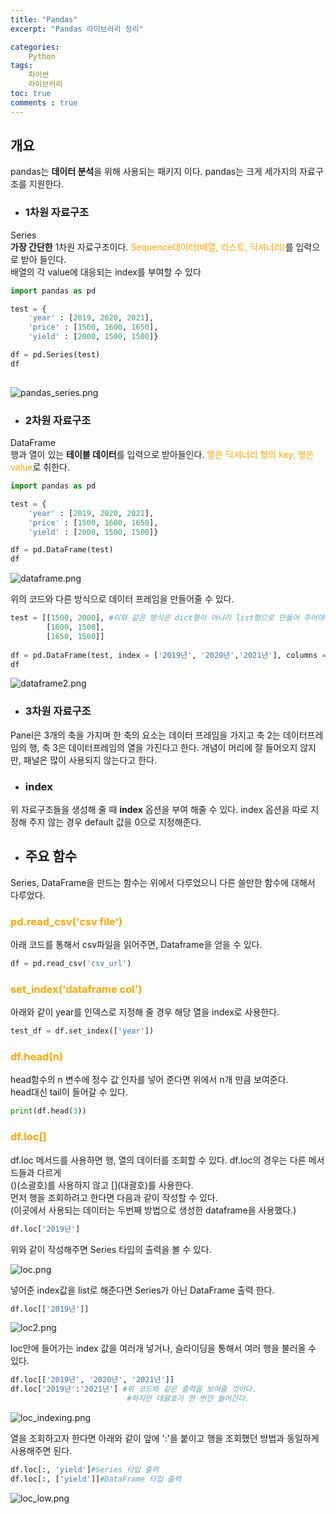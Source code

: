 ```yaml
---
title: "Pandas"
excerpt: "Pandas 라이브러리 정리"

categories:
    Python
tags:
    파이썬
    라이브러리
toc: true
comments : true
---
```


## 개요
pandas는 <strong>데이터 분석</strong>을 위해 사용되는 패키지 이다.
pandas는 크게 세가지의 자료구조를 지원한다.  

- ### 1차원 자료구조  
Series  
<strong>가장 간단한</strong> 1차원 자료구조이다. <span style =" color : orange">Sequence데이터(배열, 리스트, 딕셔너리)</span>를 입력으로 받아 들인다.  
배열의 각 value에 대응되는 index를 부여할 수 있다

```python
import pandas as pd

test = {
    'year' : [2019, 2020, 2021],
    'price' : [1500, 1600, 1650],
    'yield' : [2000, 1500, 1500]}

df = pd.Series(test)
df
 
```
<img alt = "pandas_series.png" src = "../../assets/images/pandas_Lib/pandas_series.png">

- ### 2차원 자료구조  
DataFrame  
행과 열이 있는 <strong>테이블 데이터</strong>를 입력으로 받아들인다. <span style = "color : orange">열은 딕셔너리 형의 key, 행은 value</span>로 취한다. 

```python
import pandas as pd

test = {
    'year' : [2019, 2020, 2021],
    'price' : [1500, 1600, 1650],
    'yield' : [2000, 1500, 1500]}

df = pd.DataFrame(test)
df
```
<img alt = "dataframe.png" src = "../../assets/images/pandas_Lib/pandas_dataframe.png">

위의 코드와 다른 방식으로 데이터 프레임을 만들어줄 수 있다.  

```python
test = [[1500, 2000], #이와 같은 방식은 dict형이 아니라 list형으로 만들어 주어야 한다.
        [1600, 1500],
        [1650, 1500]]
    
df = pd.DataFrame(test, index = ['2019년', '2020년','2021년'], columns = ['price', 'yield'])
df
```
<img alt = "dataframe2.png" src = "../../assets/images/pandas_Lib/pandas_dataframe2.png">  


- ### 3차원 자료구조  
Panel은 3개의 축을 가지며 한 축의 요소는 데이터 프레임을 가지고 축 2는 데이터프레임의 행, 축 3은 데이터프레임의 열을 가진다고 한다. 개념이 머리에 잘 들어오지 않지만,
패널은 많이 사용되지 않는다고 한다. 

- ### index  
위 자료구조들을 생성해 줄 때 <strong>index</strong> 옵션을 부여 해줄 수 있다. index 옵션을 따로 지정해 주지 않는 경우 default 값을 0으로 지정해준다.

    
- ## 주요 함수  

Series, DataFrame을 만드는 함수는 위에서 다루었으니 다른 쓸만한 함수에 대해서 다루었다.
  
### <span style = "color : orange">pd.read_csv('csv file')</span>  
    
  아래 코드를 통해서 csv파일을 읽어주면, Dataframe을 얻을 수 있다.  
  ```python  
  df = pd.read_csv('csv_url')
  ```

### <span style = "color : orange">set_index('dataframe col')</span>  

아래와 같이 year를 인덱스로 지정해 줄 경우 해당 열을 index로 사용한다.  

  ```python
  test_df = df.set_index(['year'])
  ```
### <span style = "color : orange">df.head(n)</span> 
head함수의 n 변수에 정수 값 인자를 넣어 준다면 위에서 n개 만큼 보여준다.  
head대신 tail이 들어갈 수 있다.  

```python
print(df.head(3))
```  
### <span style = "color : orange">df.loc[]</span>  
df.loc 메서드를 사용하면 행, 열의 데이터를 조회할 수 있다. df.loc의 경우는 다른 메서드들과 다르게  
()\(소괄호\)를 사용하지 않고 []\(대괄호\)를 사용한다.  
먼저 행을 조회하려고 한다면 다음과 같이 작성할 수 있다.  
(이곳에서 사용되는 데이터는 두번째 방법으로 생성한 dataframe을 사용했다.)
```python  
df.loc['2019년']
```  
위와 같이 작성해주면 Series 타입의 출력을 볼 수 있다.  

<img alt = "loc.png" src = "../../assets/images/pandas_Lib/df.loc.png">  

넣어준 index값을 list로 해준다면 Series가 아닌 DataFrame 출력 한다.  
```python  
df.loc[['2019년']]
```  
<img alt = "loc2.png" src = "../../assets/images/pandas_Lib/df.loc2.png">  

loc안에 들어가는 index 값을 여러개 넣거나, 슬라이딩을 통해서 여러 행을 불러올 수 있다.  

```python
df.loc[['2019년', '2020년', '2021년']]
df.loc['2019년':'2021년'] #위 코드와 같은 출력을 보여줄 것이다.
                          #하지만 대괄호가 한 번만 들어간다.
```
<img alt = "loc_indexing.png" src = "../../assets/images/pandas_Lib/df.loc_Indexing.png">

열을 조회하고자 한다면 아래와 같이 앞에 ':'을 붙이고 행을 조회했던 방법과 동일하게 사용해주면 된다.  
```python
df.loc[:, 'yield']#Series 타입 출력
df.loc[:, ['yield']]#DataFrame 타입 출력
```  
<img alt = "loc_low.png" src = "../../assets/images/pandas_Lib/df.loc_low.png">  
  

